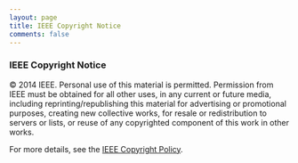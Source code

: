 ```yaml
---
layout: page
title: IEEE Copyright Notice
comments: false
---
```

### IEEE Copyright Notice


© 2014 IEEE. Personal use of this material is permitted. Permission from IEEE must be obtained for all other uses, in any current or future media, including reprinting/republishing this material for advertising or promotional purposes, creating new collective works, for resale or redistribution to servers or lists, or reuse of any copyrighted component of this work in other works.

For more details, see the [IEEE Copyright Policy](http://www.ieee.org/publications_standards/publications/rights/copyrightpolicy.html).